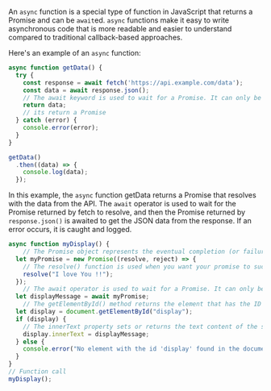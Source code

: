 An `async` function is a special type of function in JavaScript that returns a Promise and can be `await`ed. `async` functions make it easy to write asynchronous code that is more readable and easier to understand compared to traditional callback-based approaches.

Here's an example of an `async` function:

```js
async function getData() {
  try {
    const response = await fetch('https://api.example.com/data');
    const data = await response.json();
    // The await keyword is used to wait for a Promise. It can only be used inside an async function.
    return data;
    // its return a Promise
  } catch (error) {
    console.error(error);
  }
}

getData()
  .then((data) => {
    console.log(data);
  });
```

In this example, the `async` function getData returns a Promise that resolves with the data from the API. The `await` operator is used to wait for the Promise returned by fetch to resolve, and then the Promise returned by `response.json()` is awaited to get the JSON data from the response. If an error occurs, it is caught and logged.

<!-- Do i need to use Promise if i use async function?

You don't have to use `Promises` when you use `async` functions, but they are closely related. `async` functions themselves return Promises, and you can use `await` inside an async function to wait for a Promise to resolve.

In other words, async functions are built on top of Promises and provide a more convenient syntax for writing `asynchronous` code. When you use async functions, you can `await` the result of an `asynchronous` operation, making your code look and behave more like synchronous code.

So, if you're using `async` functions, you don't have to worry about using Promises directly. However, it's good to have a basic understanding of Promises, since they form the foundation of `async` functions. -->

```js
async function myDisplay() {  
    // The Promise object represents the eventual completion (or failure) of an asynchronous operation, and its resulting value.
  let myPromise = new Promise((resolve, reject) => {
    // The resolve() function is used when you want your promise to succeed, and reject() when you want it to fail.
    resolve("I love You !!");  
  });  
    // The await operator is used to wait for a Promise. It can only be used inside an async function.   
  let displayMessage = await myPromise;
    // The getElementById() method returns the element that has the ID attribute with the specified value.
  let display = document.getElementById("display");
  if (display) {
    // The innerText property sets or returns the text content of the specified node, and all its descendants.
    display.innerText = displayMessage;
  } else {
    console.error("No element with the id 'display' found in the document");
  }
}
// Function call
myDisplay();
```